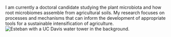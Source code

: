 I am currently a doctoral candidate studying the plant microbiota and how root microbiomes assemble from agricultural soils. My research focuses on processes and mechanisms that can inform the development of appropriate tools for a sustainable intensification of agriculture.  
![Esteban with a UC Davis water tower in the background.](img/frontpicture.png)
